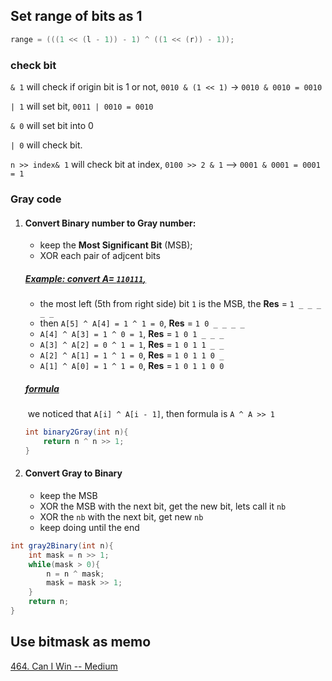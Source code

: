 ## Set range of bits as 1

```java
range = (((1 << (l - 1)) - 1) ^ ((1 << (r)) - 1));
```



### check bit

`& 1`  will check if origin bit is 1 or not, `0010 & (1 << 1)` -> `0010 & 0010 = 0010`

`| 1` will set bit, `0011 | 0010 = 0010`

`& 0` will set bit into 0

`| 0` will check bit.

`n >> index& 1` will check bit at index, `0100 >> 2 & 1` --> `0001 & 0001 = 0001 = 1`

### Gray code

1. #### **Convert Binary number to Gray number**: 

   + keep the **Most Significant Bit** (MSB);
   + XOR each pair of adjcent bits

   ##### **<u>Example: convert A= `110111`,</u>**

   + the most left (5th from right side) bit `1` is the MSB, the **Res** = `1 _ _ _ _ _ `
   + then `A[5] ^ A[4] = 1 ^ 1 = 0`,  **Res** = `1 0 _ _ _ _ `
   + `A[4] ^ A[3] = 1 ^ 0 = 1`,  **Res** = `1 0 1 _ _ _ `
   + `A[3] ^ A[2] = 0 ^ 1 = 1`,  **Res** = `1 0 1 1 _ _ `
   + `A[2] ^ A[1] = 1 ^ 1 = 0`,  **Res** = `1 0 1 1 0 _ `
   + `A[1] ^ A[0] = 1 ^ 1 = 0`,  **Res** = `1 0 1 1 0 0`

   ##### **<u>formula</u>**

   ​	we noticed that `A[i] ^ A[i - 1]`, then formula is `A ^ A >> 1`

   ```java
   int binary2Gray(int n){
       return n ^ n >> 1;
   }
   ```

   

2. #### Convert Gray to Binary

   + keep the MSB
   + XOR the MSB with the next bit, get the new bit, lets call it `nb`
   + XOR the `nb` with the next bit, get new `nb`
   + keep doing until the end

```java
int gray2Binary(int n){
    int mask = n >> 1;
    while(mask > 0){
        n = n ^ mask;
        mask = mask >> 1;
    }
    return n;
}
```

## Use bitmask as memo

[464. Can I Win -- Medium](https://leetcode.com/problems/can-i-win/)

